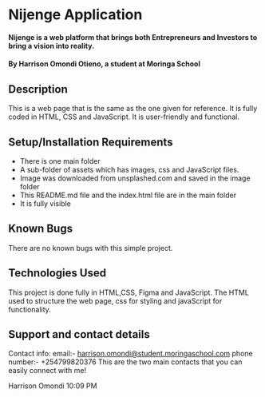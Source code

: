 # Nijenge Application
#### Nijenge is a web platform that brings both Entrepreneurs and Investors to bring a vision into reality.
#### By Harrison Omondi Otieno, a student at Moringa School
## Description
This is a web page that is the same as the one given for reference. It is fully coded in HTML, CSS and JavaScript. It is user-friendly and functional.
## Setup/Installation Requirements
* There is one main folder
* A sub-folder of assets which has images, css and JavaScript files.
* Image was downloaded from unsplashed.com  and saved in the image folder
* This README.md file and the index.html file are in the main folder
* It is fully visible
## Known Bugs
There are no known bugs with this simple project.
## Technologies Used
This project is done fully in HTML,CSS, Figma and JavaScript.
The HTML used to structure the web page, css for styling and javaScript for functionality.
## Support and contact details
Contact info: email:- harrison.omondi@student.moringaschool.com
              phone number:- +254799820376
This are the two main contacts that you can easily connect with me!


Harrison Omondi
  10:09 PM


